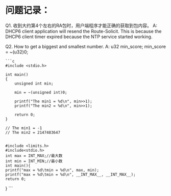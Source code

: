# 问题记录：

Q1. 收到大约第4个左右的RA包时，用户端程序才能正确的获取到包内容。
    A: DHCP6 client application will resend the Route-Solicit. This is because the DHCP6 client timer expired because the NTP service started working.

Q2. How to get a biggest and smallest number.
    A: u32 min_score; min_score = ~(u32)0;

    ```c
    #include <stdio.h>

    int main()
    {
        unsigned int min;
        
        min = ~(unsigned int)0;

        printf("The min1 = %d\n", min>>1);
        printf("The min2 = %d\n", min>>1); 

        return 0;
    }

    // The min1 = -1
    // The min2 = 2147483647


    #include <limits.h>
    #include<stdio.h>
    int max = INT_MAX;//最大数 
    int min = INT_MIN;//最小数 
    int main(){
	printf("max = %d\tmin = %d\n", max, min);
    printf("max = %d\tmin = %d\n", __INT_MAX__, __INT_MAX__);
	return 0;	
}
    ```
